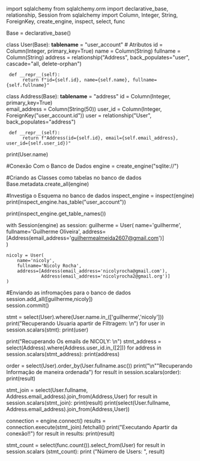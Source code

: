 import sqlalchemy
from sqlalchemy.orm import declarative_base, relationship, Session
from sqlalchemy import Column, Integer, String, ForeignKey, create_engine, inspect, select, func

Base = declarative_base()

class User(Base):
     __tablename__ = "user_account"
     # Atributos
     id = Column(Integer, primary_key=True) 
     name = Column(String)
     fullname = Column(String) 
     address = relationship("Address", back_populates="user", cascade="all, delete-orphan")

     def __repr__(self):
          return f"id={self.id}, name={self.name}, fullname={self.fullname}"

class Address(Base):
     __tablename__ = "address"
     id = Column(Integer, primary_key=True)   
     email_address = Column(String(50))
     user_id = Column(Integer, ForeignKey("user_account.id"))
     user = relationship("User", back_populates="address")

     def __repr__(self):
          return f"Address(id={self.id}, email={self.email_address}, user_id={self.user_id})"

print(User.name)


#Conexão Com o Banco de Dados
engine = create_engine("sqlite://")

#Criando as Classes como tabelas no banco de dados
Base.metadata.create_all(engine)

#Investiga o Esquema no banco de dados
inspect_engine = inspect(engine)
print(inspect_engine.has_table("user_account"))

print(inspect_engine.get_table_names())

with Session(engine) as session:
    guilherme = User(
        name='guilherme',
        fullname='Guilherme Oliveira',
        address=[Address(email_address='guilhermealmeida2607@gmail.com')]   
     )

    nicoly = User(
        name='nicoly',
        fullname='Nicoly Rocha',
        address=[Address(email_address='nicolyrocha@gmail.com'),
                 Address(email_address='nicolyrocha2@gmail.org')]   
    ) 

#Enviando as infromações para o banco de dados
session.add_all([guilherme,nicoly])   
session.commit()

stmt = select(User).where(User.name.in_(['guilherme','nicoly']))
print("Recuperando Usuaria apartir de Filtragem: \n")
for user in session.scalars(stmt):
     print(user)

print("Recuperando Os emails de NICOLY: \n")
stmt_address = select(Address).where(Address.user_id.in_([2]))
for address in session.scalars(stmt_address):
     print(address)  

order = select(User).order_by(User.fullname.asc()) 
print("\n""Recuperando Informação de maneira ordenada")
for result in session.scalars(order):
     print(result)  

stmt_join = select(User.fullname, Address.email_address).join_from(Address,User)
for result in session.scalars(stmt_join):
     print(result)
print(select(User.fullname, Address.email_address).join_from(Address,User))     

connection = engine.connect()
results = connection.execute(stmt_join).fetchall()
print("Executando Apartir da conexão!!")
for result in results:
     print(result)

stmt_count = select(func.count()).select_from(User)
for result in session.scalars (stmt_count):
     print ("Número de Users: ", result)
